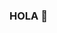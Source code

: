 ### HOLA 👋

<!--
**antondelu/antondelu** is a ✨ _special_ ✨ repository because its `README.md` (this file) appears on your GitHub profile.

Here are some ideas to get you started:
- ✨Soy desarrollador Front End

- 🔭 Estoy buscando mi primer experiencia como Desarrollador Junior

- � Me gustan los desafios, y aprender cosas nuevas 

- 🤔 Tecnologias que manejo : HTML5, CSS (Sass), Javascript, Jquery, React js
-->
